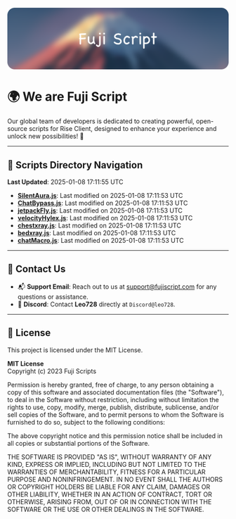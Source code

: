 ![Banner](.github/b.webp)

# 🌍 **We are Fuji Script**

Our global team of developers is dedicated to creating powerful, open-source scripts for Rise Client, designed to enhance your experience and unlock new possibilities! 🌟

---
<!-- SCRIPTS_NAVIGATION_START -->
## 📂 **Scripts Directory Navigation**

**Last Updated**: 2025-01-08 17:11:55 UTC

- **[SilentAura.js](scripts/SilentAura.js)**: Last modified on 2025-01-08 17:11:53 UTC
- **[ChatBypass.js](scripts/ChatBypass.js)**: Last modified on 2025-01-08 17:11:53 UTC
- **[jetpackFly.js](scripts/jetpackFly.js)**: Last modified on 2025-01-08 17:11:53 UTC
- **[velocityHylex.js](scripts/velocityHylex.js)**: Last modified on 2025-01-08 17:11:53 UTC
- **[chestxray.js](scripts/chestxray.js)**: Last modified on 2025-01-08 17:11:53 UTC
- **[bedxray.js](scripts/bedxray.js)**: Last modified on 2025-01-08 17:11:53 UTC
- **[chatMacro.js](scripts/chatMacro.js)**: Last modified on 2025-01-08 17:11:53 UTC

<!-- SCRIPTS_NAVIGATION_END -->

---

## 💬 **Contact Us**  
- 📬 **Support Email**: Reach out to us at [support@fujiscript.com](mailto:support@fujiscript.com) for any questions or assistance.  
- 💬 **Discord**: Contact **Leo728** directly at `Discord@leo728`.

---

## 📜 **License**

This project is licensed under the MIT License.  

**MIT License**  
Copyright (c) 2023 Fuji Scripts  

Permission is hereby granted, free of charge, to any person obtaining a copy of this software and associated documentation files (the "Software"), to deal in the Software without restriction, including without limitation the rights to use, copy, modify, merge, publish, distribute, sublicense, and/or sell copies of the Software, and to permit persons to whom the Software is furnished to do so, subject to the following conditions:  

The above copyright notice and this permission notice shall be included in all copies or substantial portions of the Software.  

THE SOFTWARE IS PROVIDED "AS IS", WITHOUT WARRANTY OF ANY KIND, EXPRESS OR IMPLIED, INCLUDING BUT NOT LIMITED TO THE WARRANTIES OF MERCHANTABILITY, FITNESS FOR A PARTICULAR PURPOSE AND NONINFRINGEMENT. IN NO EVENT SHALL THE AUTHORS OR COPYRIGHT HOLDERS BE LIABLE FOR ANY CLAIM, DAMAGES OR OTHER LIABILITY, WHETHER IN AN ACTION OF CONTRACT, TORT OR OTHERWISE, ARISING FROM, OUT OF OR IN CONNECTION WITH THE SOFTWARE OR THE USE OR OTHER DEALINGS IN THE SOFTWARE.  

